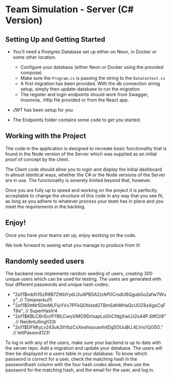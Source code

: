 # Team Simulation - Server (C# Version)

## Setting Up and Getting Started

- You'll need a Postgres Database set up either on Neon, in Docker or some other location. 
	- Configure your database (either Neon or Docker using the provided compose) 
	- Make sure the `Program.cs` is passing the string to the `DataContext.cs`
	- A first migration has been provided. With the db connection string setup, simply then update-database to run the migration.
	- The register and login endpoints should work from Swagger, Insomnia, .Http file provided or from the React app.

- JWT has been setup for you
- The Endpoints folder contains some code to get you started.  

## Working with the Project

The code in the application is designed to recreate basic functionality that is found in the Node version of the Server which was supplied as an initial proof of concept by the client.

The Client code should allow you to login and display the initial dashboard in almost identical ways, whether the C# or the Node versions of the Server are in use. The functionality is severely limited beyond that, however.

Once you are fully up to speed and working on the project it is perfectly acceptable to change the structure of this code in any way that you see fit, as long as you adhere to whatever process your team has in place and you meet the requirements in the backlog.

## Enjoy!

Once you have your teams set up, enjoy working on the code.

We look forward to seeing what you manage to produce from it!

## Randomly seeded users
The backend now implements random seeding of users, creating 300 unique users which can be used for testing. The users are generated with four different passwords and unique hash codes:
- "$2a$11$mbfii1SzR9B7ZtKbYydLOuAPBSA2ziAP0CrsdU8QgubGo2afw7Wuy", // Timianerkul1!
- "$2a$11$5ttNr5DmMLFlyVVv7PFkQOhIstdGTBmSdhMHaQcUOZ8zAgsCqFT6e", // SuperHash!4
- "$2a$11$KBLC6riEn/P78lLCwyi0MO9DrlxapLoGhCfdgXwLU2s44P.StKO/6", // Neidintulling!l33t
- "$2a$11$DFMtyLv243uk2liVbzCxXeshisouexhitDg5OUuBU.4LVn//QG5O."  // lettPassord123!

To log in with any of the users, make sure your backend is up to date with the server repo. Add a migration and update your database. The users will then be displayed in a users table in your database. To know which password is correct for a user, check the matching hash in the passwordhash column with the four hash codes above, then use the password for the matching hash, and the email for the user, and log in.
